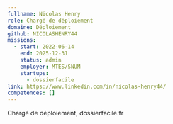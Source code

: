 ```yaml
---
fullname: Nicolas Henry
role: Chargé de déploiement
domaine: Déploiement
github: NICOLASHENRY44
missions:
  - start: 2022-06-14
    end: 2025-12-31
    status: admin
    employer: MTES/SNUM
    startups:
      - dossierfacile
link: https://www.linkedin.com/in/nicolas-henry44/
competences: []
---
```

Chargé de déploiement, dossierfacile.fr
